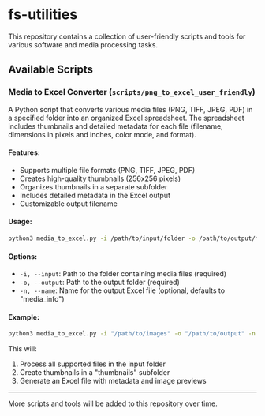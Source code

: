 # fs-utilities

This repository contains a collection of user-friendly scripts and tools for various software and media processing tasks.

## Available Scripts

### Media to Excel Converter (`scripts/png_to_excel_user_friendly`)

A Python script that converts various media files (PNG, TIFF, JPEG, PDF) in a specified folder into an organized Excel spreadsheet. The spreadsheet includes thumbnails and detailed metadata for each file (filename, dimensions in pixels and inches, color mode, and format).

#### Features:
- Supports multiple file formats (PNG, TIFF, JPEG, PDF)
- Creates high-quality thumbnails (256x256 pixels)
- Organizes thumbnails in a separate subfolder
- Includes detailed metadata in the Excel output
- Customizable output filename

#### Usage:
```bash
python3 media_to_excel.py -i /path/to/input/folder -o /path/to/output/folder [-n output_name]
```

#### Options:
- `-i, --input`: Path to the folder containing media files (required)
- `-o, --output`: Path to the output folder (required)
- `-n, --name`: Name for the output Excel file (optional, defaults to "media_info")

#### Example:
```bash
python3 media_to_excel.py -i "/path/to/images" -o "/path/to/output" -n "my_media_info"
```

This will:
1. Process all supported files in the input folder
2. Create thumbnails in a "thumbnails" subfolder
3. Generate an Excel file with metadata and image previews

---

More scripts and tools will be added to this repository over time.
